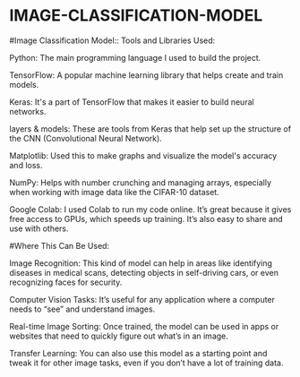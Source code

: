 # IMAGE-CLASSIFICATION-MODEL


#Image Classification Model::
Tools and Libraries Used:

Python: The main programming language I used to build the project.

TensorFlow: A popular machine learning library that helps create and train models.

Keras: It's a part of TensorFlow that makes it easier to build neural networks.

layers & models: These are tools from Keras that help set up the structure of the CNN (Convolutional Neural Network).

Matplotlib: Used this to make graphs and visualize the model's accuracy and loss.

NumPy: Helps with number crunching and managing arrays, especially when working with image data like the CIFAR-10 dataset.

Google Colab: I used Colab to run my code online. It’s great because it gives free access to GPUs, which speeds up training. It’s also easy to share and use with others.

#Where This Can Be Used:

Image Recognition: This kind of model can help in areas like identifying diseases in medical scans, detecting objects in self-driving cars, or even recognizing faces for security.

Computer Vision Tasks: It’s useful for any application where a computer needs to “see” and understand images.

Real-time Image Sorting: Once trained, the model can be used in apps or websites that need to quickly figure out what’s in an image.

Transfer Learning: You can also use this model as a starting point and tweak it for other image tasks, even if you don’t have a lot of training data.
